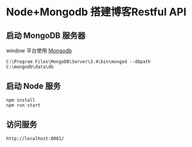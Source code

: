 # Node+Mongodb 搭建博客Restful API

## 启动 MongoDB 服务器

window 平台使用 [Mongodb](http://www.runoob.com/mongodb/mongodb-window-install.html)

    C:\Program Files\MongoDB\Server\3.4\bin\mongod --dbpath C:\mongodb\data\db

## 启动 Node 服务
    npm install
    npm run start

## 访问服务
    http://localhost:8081/

